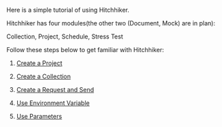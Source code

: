 Here is a simple tutorial of using Hitchhiker.

Hitchhiker has four modules(the other two (Document, Mock) are in plan):

Collection, Project, Schedule, Stress Test



Follow these steps below to get familiar with Hitchhiker:

1. [Create a Project](Create_Project.md)

2. [Create a Collection](Create_Collection.md)

3. [Create a Request and Send](Create_Request.md)

4. [Use Environment Variable](Use_Env_Var.md)

5. [Use Parameters](Use_Param.md)